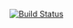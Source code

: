 [![Build Status](https://travis-ci.org/bigianb/remame.svg?branch=master)](https://travis-ci.org/bigianb/remame)
